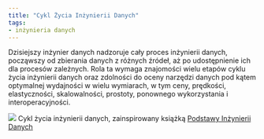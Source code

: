 ```yaml
---
title: "Cykl Życia Inżynierii Danych"
tags:
- inżynieria danych
---
```


Dzisiejszy inżynier danych nadzoruje cały proces inżynierii danych, począwszy od zbierania danych z różnych źródeł, aż po udostępnienie ich dla procesów zależnych. Rola ta wymaga znajomości wielu etapów cyklu życia inżynierii danych oraz zdolności do oceny narzędzi danych pod kątem optymalnej wydajności w wielu wymiarach, w tym ceny, prędkości, elastyczności, skalowalności, prostoty, ponownego wykorzystania i interoperacyjności.

![](images/cykl-zycia-inzynierii-danych.png)
Cykl życia inżynierii danych, zainspirowany książką [Podstawy Inżynierii Danych](https://www.oreilly.com/library/view/fundamentals-of-data/9781098108298/)


